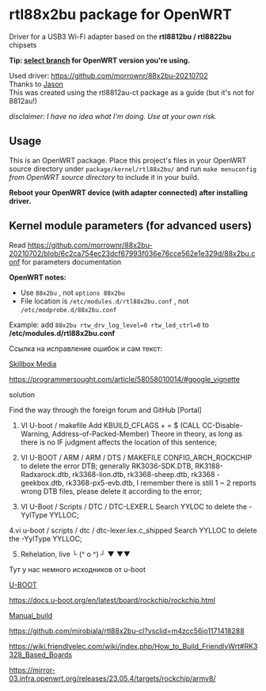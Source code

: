 # rtl88x2bu package for OpenWRT
Driver for a USB3 Wi-Fi adapter based on the **rtl8812bu / rtl8822bu** chipsets
  
**Tip: [select branch](https://github.com/erintera/openwrt-rtl8812bu-package/branches) for OpenWRT version you're using.**  
  
Used driver: https://github.com/morrownr/88x2bu-20210702  
Thanks to [Jason](https://gitlab.com/_jason/openwrt-rtl8812bu-package)  
This was created using the rtl8812au-ct package as a guide (but it's not for 8812au!)  
  
*disclaimer: I have no idea what I'm doing. Use at your own risk.*

## Usage
This is an OpenWRT package. Place this project's files in your OpenWRT source directory under `package/kernel/rtl88x2bu/` and run `make menuconfig` *from OpenWRT source directory* to include it in your build.  
  
**Reboot your OpenWRT device (with adapter connected) after installing driver.**  

## Kernel module parameters (for advanced users)
Read https://github.com/morrownr/88x2bu-20210702/blob/6c2ca754ec23dcf67993f036e76cce562e1e329d/88x2bu.conf for parameters documentation  
  
**OpenWRT notes:**  
- Use ``88x2bu`` , not ``options 88x2bu``
- File location is ``/etc/modules.d/rtl88x2bu.conf`` , not ``/etc/modprobe.d/88x2bu.conf``
  
Example: add ``88x2bu rtw_drv_log_level=0 rtw_led_ctrl=0`` to **/etc/modules.d/rtl88x2bu.conf**



Ссылка на исправление ошибок и сам текст:


[Skillbox Media](https://programmersought.com/article/58058010014/#google_vignette/ "Всплывающая подсказка")

https://programmersought.com/article/58058010014/#google_vignette

solution

Find the way through the foreign forum and GitHub [Portal]

1. VI U-boot / makefile Add KBUILD_CFLAGS + = $ (CALL CC-Disable-Warning, Address-of-Packed-Member) Theore in theory, as long as there is no IF judgment affects the location of this sentence;

2. VI U-BOOT / ARM / ARM / DTS / MAKEFILE CONFIG_ARCH_ROCKCHIP to delete the error DTB; generally RK3036-SDK.DTB, RK3188-Radxarock.dtb, rk3368-lion.dtb, rk3368-sheep.dtb, rk3368 -geekbox.dtb, rk3368-px5-evb.dtb, I remember there is still 1 ~ 2 reports wrong DTB files, please delete it according to the error;

3. VI U-Boot / Scripts / DTC / DTC-LEXER.L Search YYLOC to delete the -YylType YYLLOC;

4.vi u-boot / scripts / dtc / dtc-lexer.lex.c_shipped Search YYLLOC to delete the -YylType YYLLOC;

5. Rehelation, live └ (^ o ^) ┘ ▼ ▼▼

Тут у нас немного исходников от u-boot 

[U-BOOT](https://docs.u-boot.org/en/latest/board/rockchip/rockchip.html/ "Всплывающая подсказка")

https://docs.u-boot.org/en/latest/board/rockchip/rockchip.html

[Manual_build](https://github.com/mirobiala/rtl88x2bu-cl?ysclid=m4zcc56jo1171418288/ "Всплывающая подсказка")

https://github.com/mirobiala/rtl88x2bu-cl?ysclid=m4zcc56jo1171418288

https://wiki.friendlyelec.com/wiki/index.php/How_to_Build_FriendlyWrt#RK3328_Based_Boards

https://mirror-03.infra.openwrt.org/releases/23.05.4/targets/rockchip/armv8/
